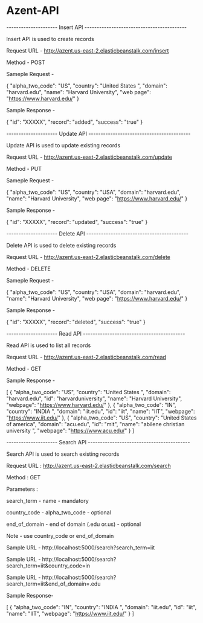 # Azent-API

--------------------- Insert API ------------------------------------------

Insert API is used to create records

Request URL - http://azent.us-east-2.elasticbeanstalk.com/insert

Method  - POST

Sameple Request - 

{
    "alpha_two_code": "US",
    "country": "United States ",
    "domain": "harvard.edu",
    "name": "Harvard University",
    "web page": "https://www.harvard.edu/"
}

Sample Response - 

{
  "id": "XXXXX",
  "record": "added",
  "success": "true"
}

--------------------- Update API ------------------------------------------

Update API is used to update existing records

Request URL - http://azent.us-east-2.elasticbeanstalk.com/update

Method  - PUT

Sameple Request - 

{
    "alpha_two_code": "US",
    "country": "USA",
    "domain": "harvard.edu",
    "name": "Harvard University",
    "web page": "https://www.harvard.edu/"
}

Sample Response - 

{
  "id": "XXXXX",
  "record": "updated",
  "success": "true"
}

--------------------- Delete API ------------------------------------------

Delete API is used to delete existing records

Request URL - http://azent.us-east-2.elasticbeanstalk.com/delete

Method  - DELETE

Sameple Request - 

{
    "alpha_two_code": "US",
    "country": "USA",
    "domain": "harvard.edu",
    "name": "Harvard University",
    "web page": "https://www.harvard.edu/"
}

Sample Response - 

{
  "id": "XXXXX",
  "record": "deleted",
  "success": "true"
}

--------------------- Read API ------------------------------------------

Read API is used to list all records

Request URL - http://azent.us-east-2.elasticbeanstalk.com/read

Method  - GET

Sample Response - 

  [
  {
    "alpha_two_code": "US",
    "country": "United States ",
    "domain": "harvard.edu",
    "id": "harvarduniversity",
    "name": "Harvard University",
    "webpage": "https://www.harvard.edu/"
  },
  {
    "alpha_two_code": "IN",
    "country": "INDIA ",
    "domain": "iit.edu",
    "id": "iit",
    "name": "IIT",
    "webpage": "https://www.iit.edu/"
  },
  {
    "alpha_two_code": "US",
    "country": "United States of america",
    "domain": "acu.edu",
    "id": "mit",
    "name": "abilene christian university ",
    "webpage": "https://www.acu.edu/"
  }
]


--------------------- Search API ------------------------------------------

Search API is used to search existing records 

Request URL : http://azent.us-east-2.elasticbeanstalk.com/search

Method  : GET

Parameters :

search_term     - name                       - mandatory

country_code    - alpha_two_code             - optional

end_of_domain   - end of domain (.edu or.us) - optional

Note - use country_code or end_of_domain

Sample URL - http://localhost:5000/search?search_term=iit

Sample URL - http://localhost:5000/search?search_term=iit&country_code=in

Sample URL - http://localhost:5000/search?search_term=iit&end_of_domain=.edu


Sample Response- 

[
  {
    "alpha_two_code": "IN",
    "country": "INDIA ",
    "domain": "iit.edu",
    "id": "iit",
    "name": "IIT",
    "webpage": "https://www.iit.edu/"
  }
]


